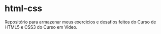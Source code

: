 # html-css
 Repositório para armazenar meus exercicios e desafios feitos do Curso de HTML5 e CSS3 do Curso em Video.